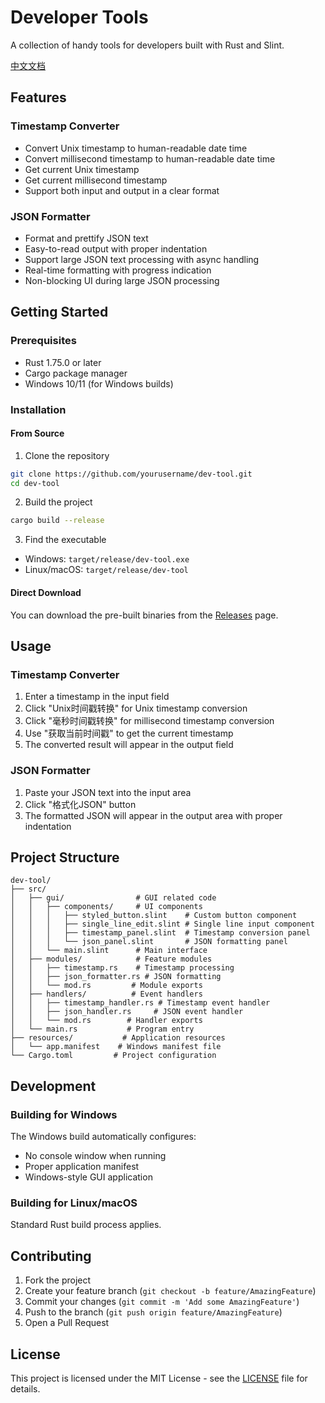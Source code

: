 # Developer Tools

A collection of handy tools for developers built with Rust and Slint.

[中文文档](README_zh.md)

## Features

### Timestamp Converter
- Convert Unix timestamp to human-readable date time
- Convert millisecond timestamp to human-readable date time
- Get current Unix timestamp
- Get current millisecond timestamp
- Support both input and output in a clear format

### JSON Formatter
- Format and prettify JSON text
- Easy-to-read output with proper indentation
- Support large JSON text processing with async handling
- Real-time formatting with progress indication
- Non-blocking UI during large JSON processing

## Getting Started

### Prerequisites
- Rust 1.75.0 or later
- Cargo package manager
- Windows 10/11 (for Windows builds)

### Installation

#### From Source
1. Clone the repository
```bash
git clone https://github.com/yourusername/dev-tool.git
cd dev-tool
```

2. Build the project
```bash
cargo build --release
```

3. Find the executable
- Windows: `target/release/dev-tool.exe`
- Linux/macOS: `target/release/dev-tool`

#### Direct Download
You can download the pre-built binaries from the [Releases](https://github.com/yourusername/dev-tool/releases) page.

## Usage

### Timestamp Converter
1. Enter a timestamp in the input field
2. Click "Unix时间戳转换" for Unix timestamp conversion
3. Click "毫秒时间戳转换" for millisecond timestamp conversion
4. Use "获取当前时间戳" to get the current timestamp
5. The converted result will appear in the output field

### JSON Formatter
1. Paste your JSON text into the input area
2. Click "格式化JSON" button
3. The formatted JSON will appear in the output area with proper indentation

## Project Structure

```
dev-tool/
├── src/
│   ├── gui/                # GUI related code
│   │   ├── components/     # UI components
│   │   │   ├── styled_button.slint    # Custom button component
│   │   │   ├── single_line_edit.slint # Single line input component
│   │   │   ├── timestamp_panel.slint  # Timestamp conversion panel
│   │   │   └── json_panel.slint       # JSON formatting panel
│   │   └── main.slint      # Main interface
│   ├── modules/            # Feature modules
│   │   ├── timestamp.rs    # Timestamp processing
│   │   ├── json_formatter.rs # JSON formatting
│   │   └── mod.rs         # Module exports
│   ├── handlers/          # Event handlers
│   │   ├── timestamp_handler.rs # Timestamp event handler
│   │   ├── json_handler.rs     # JSON event handler
│   │   └── mod.rs        # Handler exports
│   └── main.rs           # Program entry
├── resources/           # Application resources
│   └── app.manifest    # Windows manifest file
└── Cargo.toml         # Project configuration
```

## Development

### Building for Windows
The Windows build automatically configures:
- No console window when running
- Proper application manifest
- Windows-style GUI application

### Building for Linux/macOS
Standard Rust build process applies.

## Contributing

1. Fork the project
2. Create your feature branch (`git checkout -b feature/AmazingFeature`)
3. Commit your changes (`git commit -m 'Add some AmazingFeature'`)
4. Push to the branch (`git push origin feature/AmazingFeature`)
5. Open a Pull Request

## License

This project is licensed under the MIT License - see the [LICENSE](LICENSE) file for details. 